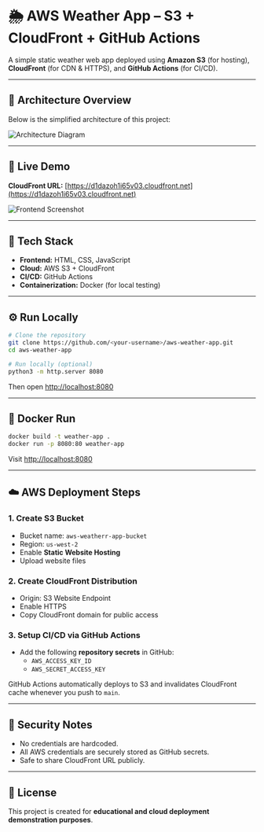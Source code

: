 # 🌦️ AWS Weather App – S3 + CloudFront + GitHub Actions

A simple static weather web app deployed using **Amazon S3** (for hosting), **CloudFront** (for CDN & HTTPS), and **GitHub Actions** (for CI/CD).

---

## 🧩 Architecture Overview

Below is the simplified architecture of this project:

![Architecture Diagram](images/architecture-diagram.png)

---

## 🚀 Live Demo

**CloudFront URL:** [https://d1dazoh1i65v03.cloudfront.net](https://d1dazoh1i65v03.cloudfront.net)

![Frontend Screenshot](images/image-02-s3.png)

---

## 🧱 Tech Stack

- **Frontend:** HTML, CSS, JavaScript
- **Cloud:** AWS S3 + CloudFront
- **CI/CD:** GitHub Actions
- **Containerization:** Docker (for local testing)

---

## ⚙️ Run Locally

```bash
# Clone the repository
git clone https://github.com/<your-username>/aws-weather-app.git
cd aws-weather-app

# Run locally (optional)
python3 -m http.server 8080
```

Then open [http://localhost:8080](http://localhost:8080)

---

## 🐳 Docker Run

```bash
docker build -t weather-app .
docker run -p 8080:80 weather-app
```

Visit [http://localhost:8080](http://localhost:8080)

---

## ☁️ AWS Deployment Steps

### 1. Create S3 Bucket
- Bucket name: `aws-weatherr-app-bucket`
- Region: `us-west-2`
- Enable **Static Website Hosting**
- Upload website files

### 2. Create CloudFront Distribution
- Origin: S3 Website Endpoint
- Enable HTTPS
- Copy CloudFront domain for public access

### 3. Setup CI/CD via GitHub Actions
- Add the following **repository secrets** in GitHub:
  - `AWS_ACCESS_KEY_ID`
  - `AWS_SECRET_ACCESS_KEY`

GitHub Actions automatically deploys to S3 and invalidates CloudFront cache whenever you push to `main`.

---

## 🔐 Security Notes

- No credentials are hardcoded.
- All AWS credentials are securely stored as GitHub secrets.
- Safe to share CloudFront URL publicly.

---

## 🧾 License

This project is created for **educational and cloud deployment demonstration purposes**.
